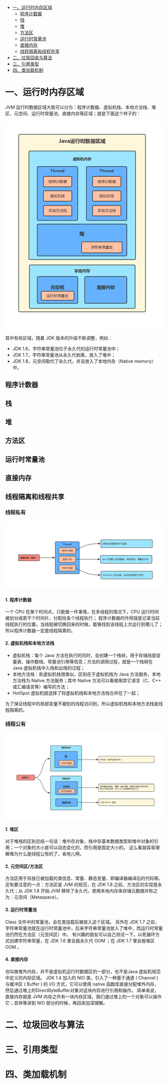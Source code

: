 <!-- TOC -->
- [一、运行时内存区域](#一运行时内存区域)
  - [程序计数器](#程序计数器)
  - [栈](#栈)
  - [堆](#堆)
  - [方法区](#方法区)
  - [运行时常量池](#运行时常量池)
  - [直接内存](#直接内存)
  - [线程隔离和线程共享](#线程隔离和线程共享)
- [二、垃圾回收与算法](#二垃圾回收与算法)
- [三、引用类型](#三引用类型)
- [四、类加载机制](#四类加载机制)
<!-- TOC -->


# 一、运行时内存区域

JVM 运行时数据区域大致可以分为：程序计数器、虚拟机栈、本地方法栈、堆区、元空间、运行时常量池、直接内存等区域；就是下面这个样子的：

![Java 运行时数据区域](https://github.com/CodeDaShu/JavaNotes/blob/master/img/JVM/JVM-1.jpg)

其中有些区域，随着 JDK 版本的升级不断调整，例如：

*   JDK 1.6，字符串常量池位于永久代的运行时常量池中；
*   JDK 1.7，字符串常量池从永久代剥离，放入了堆中；
*   JDK 1.8，元空间取代了永久代，并且放入了本地内存（Native memory）中。

## 程序计数器

## 栈

## 堆

## 方法区

## 运行时常量池

## 直接内存

## 线程隔离和线程共享

### 线程私有

![线程私有](https://github.com/CodeDaShu/JavaNotes/blob/master/img/JVM/JVM-private.jpg)

#### 1. 程序计数器

一个 CPU 在某个时间点，只能做一件事情，在多线程的情况下，CPU 运行时间被划分成若干个时间片，分配给各个线程执行；
程序计数器的作用就是记录当前线程执行的位置，当线程被切换回来的时候，能够找到该线程上次运行到哪儿了；所以程序计数器一定是线程隔离的。

#### 2. 虚拟机栈和本地方法栈

*   虚拟机栈：每个 Java 方法在执行的同时，会创建一个栈帧，用于存储局部变量表、操作数栈、常量池引用等信息；方法的调用过程，就是一个栈帧在 Java 虚拟机栈中入栈和出栈的过程；
*   本地方法栈：和虚拟机栈很类似，区别在于虚拟机栈为 Java 方法服务，本地方法栈为 Native 方法服务；其中 Native 方法可以看做用其它语言（C、C++ 或汇编语言等）编写的方法；
*   HotSpot 虚拟机就选择了将虚拟机栈和本地方法栈合并在了一起；

为了保证线程中的局部变量不被别的线程访问到，所以虚拟机栈和本地方法栈是线程隔离的。

### 线程公有

![线程公有](https://github.com/CodeDaShu/JavaNotes/blob/master/img/JVM/JVM-public.jpg)

#### 1. 堆区
对于堆栈的区别总结一句话：堆中存对象，栈中存基本数据类型和堆中对象的引用；一个对象的大小是可以动态变化的，而引用是固定大小的。
这么看就容易理解堆为什么是线程公有的了，省地儿啊。

#### 2. 元空间区/方法区 
方法区用于存放已被加载的类信息、常量、静态变量、即编译器编译后的代码等。
还有要注意的一点：方法区是 JVM 的规范，在 JDK 1.8 之前，方法区的实现是永久代；从 JDK 1.8 开始 JVM 移除了永久代，使用本地内存来存储元数据并称之为：元空间（Metaspace）。

#### 3. 运行时常量池 
Class 文件中的常量池，会在类加载后被放入这个区域。
另外在 JDK 1.7 之前，字符串常量池就在运行时常量池中，后来字符串常量池放入了堆中，而运行时常量池仍然在方法区（元空间区）中。
有兴趣的朋友可以自己测试一下，以死循环方式创建字符串常量，在 JDK 1.6 里会报永久代 OOM ；在 JDK 1.7 里会报堆区 OOM 。 

#### 4. 直接内存 
也叫做堆外内存，并不是虚拟机运行时数据区的一部分，也不是Java 虚拟机规范中定义的内存区域。
JDK 1.4 加入的 NIO 类，引入了一种基于通道 ( Channel ) 与缓冲区 ( Buffer ) 的 I/O 方式，它可以使用 native 函数库直接分配堆外内存，然后通过堆上的DirectByteBuffer对象对这块内存进行引用和操作。
简单来说，直接内存就是 JVM 内存之外有一块内存区域，我们通过堆上的一个对象可以操作它；具体等讲到 NIO 部分的时候，再回来加深理解。

# 二、垃圾回收与算法

# 三、引用类型

# 四、类加载机制
